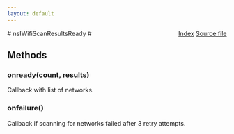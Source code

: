 ```yaml
---
layout: default
---
```

<div class='links' style='float:right'><a href="../index.html">Index</a>
<a href="http://dxr.mozilla.org/mozilla-central/source/dom/wifi/nsIWifi.idl">Source file</a>
</div>
# nsIWifiScanResultsReady #

## Methods ##

### onready(count, results) ###
  
Callback with list of networks.  
  

### onfailure() ###
  
Callback if scanning for networks failed after 3 retry attempts.  
  
